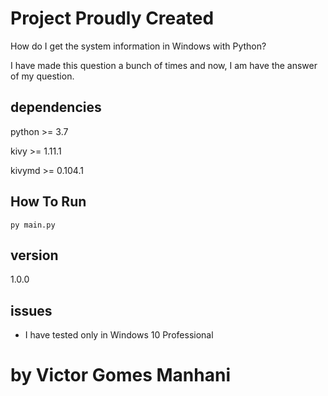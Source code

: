 # Project Proudly Created
How do I get the system information in Windows with Python?

I have made this question a bunch of times and now, I am have the answer of my question.


## dependencies
python >= 3.7

kivy >= 1.11.1

kivymd >= 0.104.1


## How To Run
```
py main.py
```

## version
1.0.0


## issues
 - I have tested only in Windows 10 Professional

# by Victor Gomes Manhani
